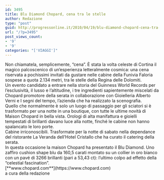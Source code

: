 ```yaml
---
id: 3495
title: Blu Diamond Chopard, cena tra le stelle
author: Redazione
type: "post"
guid: http://progressonline.it/2010/04/19/blu-diamond-chopard-cena-tra-le-stelle/
url: "/?p=3495"
post_views_count:
- '9'
- '9'
categories: "['VIAGGI']"
---
```


<div>Non chiamatela, semplicemente, “cena”. È stata la volta celeste di Cortina il magico palcoscenico di un’esperienza letteralmente cosmica: una cena riservata a pochissimi invitati da gustare nelle cabine della Funivia Faloria sospese a quota 2.134 metri, tra le stelle della Regina delle Dolomiti. </div><div>Un evento candidato a entrare nella storia del Guinness World Records per l’esclusività, il lusso e l’altitudine, i tre ingredienti sapientemente miscelati da Chopard promotore della serata in collaborazione con Gioielleria Alberto Verni e I segni del tempo, l’azienda che ha realizzato la scenografia. </div><div>Quello che normalmente è solo un luogo di passaggio per gli sciatori si è trasformato per una notte in una boutique, con tutte le ultime novità di Maison Chopard in bella vista. Orologi di alta manifattura e gioielli tempestati di brillanti davano luce alla notte, finché le cabine non hanno spalancato le loro porte. </div><div>Cabine irriconoscibili. Trasformate per la notte di sabato nella dependance del ristorante La Veranda dell’Hotel Cristallo che ha curato il catering della serata. </div><div>In questa occasione la maison Chopard ha presentato il Blu Diamond. Uno zaffiro cushion shape blu da 160,5 carati montato su un collier in oro bianco con un pavé di 3266 brillanti (pari a 53,43 ct): l’ultimo colpo ad effetto della “celestial fascination”. </div><div> </div><div>[**www.chopard.com**](https://www.chopard.com)</div><div> </div><div>a cura della redazione</div><div> </div>